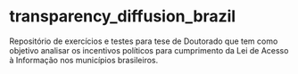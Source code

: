# transparency_diffusion_brazil
Repositório de exercícios e testes para tese de Doutorado que tem como objetivo analisar os incentivos políticos para cumprimento da Lei de Acesso à Informação nos municípios brasileiros.
